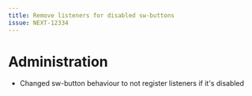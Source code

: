```yaml
---
title: Remove listeners for disabled sw-buttons
issue: NEXT-12334
---
```

# Administration
*  Changed sw-button behaviour to not register listeners if it's disabled

